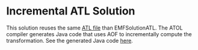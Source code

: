 # Incremental ATL Solution

This solution reuses the same [ATL file](/solutions/EMFSolutionATL/src/ttc2018/Q1.atl) than EMFSolutionATL.
The ATOL compiler generates Java code that uses AOF to incrementally compute the transformation.
See the generated Java code [here](/solutions/EMFSolutionATL/xtend-gen/ttc2018/Q1.java).
